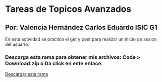 # Tareas de Topicos Avanzados
## Por: Valencia Hernández Carlos Eduardo ISIC G1

En esta actividad se practico el get y post para realizar un inicio de sesion del usuario.

### Descarga esta rama para obtener mis archivos: Code > Download.zip o Da click en este enlace:
[Descargar esta rama](https://github.com/choterifa/Tareas-Topicos/archive/refs/heads/Practica-4-Yinja-con-GET-Y-POST.zip)
<br>
